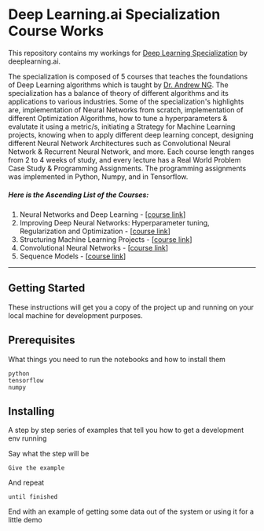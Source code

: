# Deep Learning.ai Specialization Course Works
This repository contains my workings for [Deep Learning Specialization](https://www.coursera.org/specializations/deep-learning) by deeplearning.ai.

The specialization is composed of 5 courses that teaches the foundations of Deep Learning algorithms which is taught by [Dr. Andrew NG](https://en.wikipedia.org/wiki/Andrew_Ng). The specialization has a balance of theory of different algorithms and its applications to various industries. Some of the specialization's highlights are, implementation of Neural Networks from scratch, implementation of different Optimization Algorithms, how to tune a hyperparameters & evalutate it using a metric/s, initiating a Strategy for Machine Learning projects, knowing when to apply different deep learning concept, designing different Neural Network Architectures such as Convolutional Neural Network & Recurrent Neural Network, and more. Each course length ranges from 2 to 4 weeks of study, and every lecture has a Real World Problem Case Study & Programming Assignments. The programming assignments was implemented in Python, Numpy, and in Tensorflow.

##### Here is the Ascending List of the Courses:

1. Neural Networks and Deep Learning - [[course link](https://www.coursera.org/learn/neural-networks-deep-learning?specialization=deep-learning)]
2. Improving Deep Neural Networks: Hyperparameter tuning, Regularization and Optimization - [[course link](https://www.coursera.org/learn/deep-neural-network?specialization=deep-learning)]
3. Structuring Machine Learning Projects - [[course link](https://www.coursera.org/learn/machine-learning-projects?specialization=deep-learning)]
4. Convolutional Neural Networks - [[course link](https://www.coursera.org/learn/convolutional-neural-networks?specialization=deep-learning)]
5. Sequence Models - [[course link](https://www.coursera.org/learn/nlp-sequence-models)]

---
## Getting Started
These instructions will get you a copy of the project up and running on your local machine for development purposes.

## Prerequisites
What things you need to run the notebooks and how to install them
```
python
tensorflow
numpy
```

## Installing

A step by step series of examples that tell you how to get a development env running

Say what the step will be

```
Give the example
```

And repeat

```
until finished
```

End with an example of getting some data out of the system or using it for a little demo
